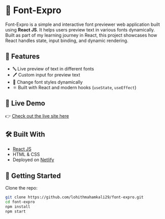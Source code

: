 # 🎨 Font-Expro

Font-Expro is a simple and interactive font previewer web application built using **React JS**. It helps users preview text in various fonts dynamically. Built as part of my learning journey in React, this project showcases how React handles state, input binding, and dynamic rendering.

## 🌟 Features

- 🔤 Live preview of text in different fonts
- 🖊️ Custom input for preview text
- 🔁 Change font styles dynamically
- ⚛️ Built with React and modern hooks (`useState`, `useEffect`)

## 🚀 Live Demo

👉 [Check out the live site here](https://font-expro.netlify.app/)

## 🛠️ Built With

- [React JS](https://reactjs.org/)
- HTML & CSS
- Deployed on [Netlify](https://www.netlify.com/)

## 📁 Getting Started

Clone the repo:

```bash
git clone https://github.com/lohithmahamkali29/font-expro.git
cd font-expro
npm install
npm start
